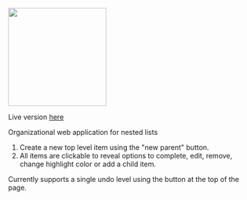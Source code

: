 <p align="left">
  <img src="https://i.gyazo.com/f335c963f08725ad7bd29450df4bc94d.png" width="200"/>
</p>

Live version [here](https://g-harel.github.io/663/)

Organizational web application for nested lists

1. Create a new top level item using the "new parent" button.
2. All items are clickable to reveal options to complete, edit, remove, change highlight color or add a child item.

Currently supports a single undo level using the button at the top of the page.
